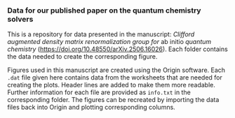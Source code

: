 ### Data for our published paper on the quantum chemistry solvers

This is a repository for data presented in the manuscript: *Clifford augmented density matrix renormalization group for* ab initio *quantum chemistry* (https://doi.org/10.48550/arXiv.2506.16026). Each folder contains the data needed to create the corresponding figure.

Figures used in this manuscript are created using the Origin software. Each `.dat` file given here contains data from the worksheets that are needed for creating the plots. Header lines are added to make them more readable. Further information for each file are provided as `info.txt`  in the corresponding folder. The figures can be recreated by importing the data files back into Origin and plotting corresponding columns.

